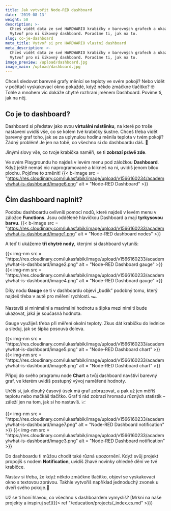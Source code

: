 ```yaml
---
title: Jak vytvořit Node-RED dashboard
date: '2019-08-13'
weight: 50
description: >-
  Chceš vidět data ze své HARDWARIO krabičky v barevných grafech a ukazatelích?
  Vytvoř pro ni šikovný dashboard. Poradíme ti, jak na to.
slug: co-je-dashboard
meta_title: Vytvoř si pro HARDWARIO vlastní dashboard
meta_description: >-
  Chceš vidět data ze své HARDWARIO krabičky v barevných grafech a ukazatelích?
  Vytvoř pro ni šikovný dashboard. Poradíme ti, jak na to.
image_preview: /upload/dashboard.jpg
image_main: /upload/dashboard.jpg
---
```

Chceš sledovat barevné grafy měnící se teploty ve svém pokoji? Nebo vidět v počítači vyskakovací okno pokaždé, když někdo zmáčkne tlačítko? 🤓 Tohle a mnohem víc dokáže chytré rozhraní jménem Dashboard. Povíme ti, jak na něj.

## Co je to dashboard?

Dashboard si představ jako svou **virtuální nástěnku**, na které po troše nastavení uvidíš vše, co se kolem tvé krabičky šustne. Chceš třeba vidět barevný graf toho, jak se za uplynulou hodinu měnila teplota v tvém pokoji? Žádný problém! Je jen na tobě, co všechno si do dashboardu dáš. 💪

Jinými slovy vše, co tvoje krabička naměří, se ti **zobrazí právě zde**.

Ve svém Playgroundu ho najdeš v levém menu pod záložkou **Dashboard**. Když ještě nemáš nic naprogramované a klikneš na ni, uvidíš jenom bílou plochu. Pojďme to změnit!
{{< b-image src = "https://res.cloudinary.com/lukasfabik/image/upload/v1566160234/academy/what-is-dashboard/image6.png" alt = "Node-RED Dashboard" >}}

## Čím dashboard naplnit?

Podobu dashboardu ovlivníš pomocí nodů, které najdeš v levém menu v záložce **Functions**. Jsou oddělené hlavičkou Dashboard a mají **tyrkysovou barvu**.
{{< b-image src = "https://res.cloudinary.com/lukasfabik/image/upload/v1566160233/academy/what-is-dashboard/image1.png" alt = "Node-RED dashboard nodes" >}}

A teď ti ukážeme **tři chytré nody**, kterými si dashboard vytuníš:

<div class = "row align-items-start">
    <div class = "col-md-4">
        {{< img-nm src = "https://res.cloudinary.com/lukasfabik/image/upload/v1566160233/academy/what-is-dashboard/image2.png" alt = "Node-RED Dashboard gauge" >}}
        {{< img-nm src = "https://res.cloudinary.com/lukasfabik/image/upload/v1566160233/academy/what-is-dashboard/image4.png" alt = "Node-RED Dashboard gauge" >}}
    </div>
    <div class = "col-md-8">
        <p>Díky nodu <strong>Gauge</strong> se ti v dashboardu objeví „budík” podobný tomu, který najdeš třeba v autě pro měření rychlosti. 🏎️</p>
        <p>Nastavíš si minimální a maximální hodnotu a šipka mezi nimi ti bude ukazovat, jaká je současná hodnota.</p>
        <p>Gauge využiješ třeba při měření okolní teploty. Zkus dát krabičku do lednice a sleduj, jak se šipka posouvá doleva.</p>
    </div>
</div>

<div class = "row content-justify-center">
    <div class = "col-md-4">
        {{< img-nm src = "https://res.cloudinary.com/lukasfabik/image/upload/v1566160233/academy/what-is-dashboard/image5.png" alt = "Node-RED Dashboard chart" >}}
        {{< img-nm src = "https://res.cloudinary.com/lukasfabik/image/upload/v1566160233/academy/what-is-dashboard/image8.png" alt = "Node-RED Dashboard chart" >}}
    </div>
    <div class = "col-md-8">
        <p>Připoj do svého programu node <strong>Chart</strong> a tvůj dashboard navštíví barevný graf, ve kterém uvidíš postupný vývoj naměřené hodnoty.</p>
        <p>Určíš si, jak dlouhý časový úsek má graf zobrazovat, a pak už jen měříš teplotu nebo mačkáš tlačítko. Graf ti rád zobrazí hromadu různých statistik – záleží jen na tom, jak si ho nastavíš. 📈</p>
    </div>
</div>

<div class = "row">
    <div class = "col-md-4">
        {{< img-nm src = "https://res.cloudinary.com/lukasfabik/image/upload/v1566160233/academy/what-is-dashboard/image7.png" alt = "Node-RED Dashboard notification" >}}
        {{< img-nm src = "https://res.cloudinary.com/lukasfabik/image/upload/v1566160233/academy/what-is-dashboard/image3.png" alt = "Node-RED Dashboard notification" >}}
    </div>
    <div class = "col-md-8">
        <p>Do dashboardu ti můžou chodit také různá upozornění. Když svůj projekt propojíš s nodem <strong>Notification</strong>, uvidíš žhavé novinky ohledně dění ve tvé krabičce.</p>
        <p>Nastav si třeba, že když někdo zmáčkne tlačítko, objeví se vyskakovací okno s textovou zprávou. Takhle vytvoříš například jednoduchý zvonek u dveří svého pokoje.🔔</p>
    </div>
</div>

Už se ti honí hlavou, co všechno s dashboardem vymyslíš? [Mrkni na naše projekty a inspiruj se!]({{< ref "/education/projects/_index.cs.md" >}})
